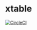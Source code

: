 # xtable

[![CircleCI](https://circleci.com/gh/sakshigrover528/xtable.svg?style=svg)](https://circleci.com/gh/sakshigrover528/xtable)
